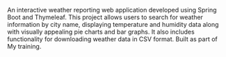 An interactive weather reporting web application developed using Spring Boot and Thymeleaf. 
This project allows users to search for weather information by city name, displaying temperature and humidity data along with visually appealing pie charts and bar graphs.
It also includes functionality for downloading weather data in CSV format. Built as part of My training.
